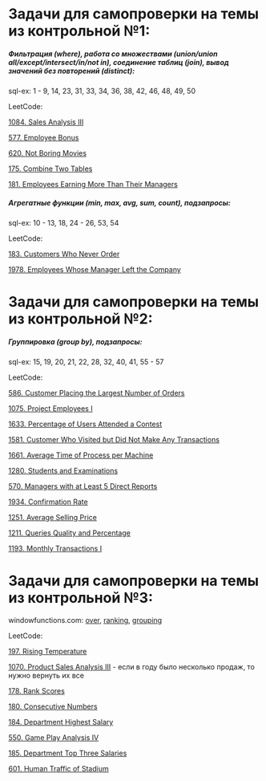 # Задачи для самопроверки на темы из контрольной №1:

##### Фильтрация (where), работа со множествами (union/union all/except/intersect/in/not in), соединение таблиц (join), вывод значений без повторений (distinct):

sql-ex: 1 - 9, 14, 23, 31, 33, 34, 36, 38, 42, 46, 48, 49, 50

LeetCode:

[1084. Sales Analysis III](https://leetcode.com/problems/sales-analysis-iii/description/)

[577. Employee Bonus](https://leetcode.com/problems/employee-bonus/)

[620. Not Boring Movies](https://leetcode.com/problems/not-boring-movies/)

[175. Combine Two Tables](https://leetcode.com/problems/combine-two-tables/)

[181. Employees Earning More Than Their Managers](https://leetcode.com/problems/employees-earning-more-than-their-managers/)

##### Агрегатные функции (min, max, avg, sum, count), подзапросы:

sql-ex: 10 - 13, 18, 24 - 26, 53, 54

LeetCode:

[183. Customers Who Never Order](https://leetcode.com/problems/customers-who-never-order/)

[1978. Employees Whose Manager Left the Company](https://leetcode.com/problems/employees-whose-manager-left-the-company/)

# Задачи для самопроверки на темы из контрольной №2:

##### Группировка (group by), подзапросы:
sql-ex: 15, 19, 20, 21, 22, 28, 32, 40, 41, 55 - 57

LeetCode:

[586. Customer Placing the Largest Number of Orders](https://leetcode.com/problems/customer-placing-the-largest-number-of-orders/)

[1075. Project Employees I](https://leetcode.com/problems/project-employees-i/)

[1633. Percentage of Users Attended a Contest](https://leetcode.com/problems/percentage-of-users-attended-a-contest/)

[1581. Customer Who Visited but Did Not Make Any Transactions](https://leetcode.com/problems/customer-who-visited-but-did-not-make-any-transactions/)

[1661. Average Time of Process per Machine](https://leetcode.com/problems/average-time-of-process-per-machine/)

[1280. Students and Examinations](https://leetcode.com/problems/students-and-examinations/)

[570. Managers with at Least 5 Direct Reports](https://leetcode.com/problems/managers-with-at-least-5-direct-reports/)

[1934. Confirmation Rate](https://leetcode.com/problems/confirmation-rate/)

[1251. Average Selling Price](https://leetcode.com/problems/average-selling-price/)

[1211. Queries Quality and Percentage](https://leetcode.com/problems/queries-quality-and-percentage/)

[1193. Monthly Transactions I](https://leetcode.com/problems/monthly-transactions-i/)

# Задачи для самопроверки на темы из контрольной №3:

windowfunctions.com: [over](https://www.windowfunctions.com/questions/over/), [ranking](https://www.windowfunctions.com/questions/ranking/), [grouping](https://www.windowfunctions.com/questions/grouping/)

LeetCode:

[197. Rising Temperature](https://leetcode.com/problems/rising-temperature/description/)

[1070. Product Sales Analysis III](https://leetcode.com/problems/product-sales-analysis-iii/description/) - если в году было несколько продаж, то нужно вернуть их все

[178. Rank Scores](https://leetcode.com/problems/rank-scores/description/)

[180. Consecutive Numbers](https://leetcode.com/problems/consecutive-numbers/)

[184. Department Highest Salary](https://leetcode.com/problems/department-highest-salary/description/)

[550. Game Play Analysis IV](https://leetcode.com/problems/game-play-analysis-iv/description/)

[185. Department Top Three Salaries](https://leetcode.com/problems/department-top-three-salaries/description/)

[601. Human Traffic of Stadium](https://leetcode.com/problems/human-traffic-of-stadium/description/)
